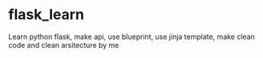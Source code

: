 # flask_learn
Learn python flask, make api, use blueprint, use jinja template, make clean code and clean arsitecture by me
